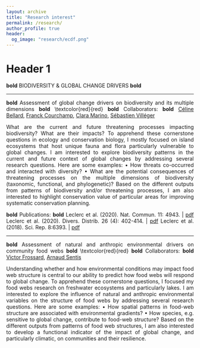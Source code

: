 ```yaml
---
layout: archive
title: "Research interest"
permalink: /research/
author_profile: true
header:
  og_image: "research/ecdf.png"
---
```

<style> body {text-align: justify} </style> <!-- Justify text. -->

# Header 1
**bold** BIODIVERSITY & GLOBAL CHANGE DRIVERS __bold__

------

**bold** Assessment of global change drivers on biodiversity and its multiple dimensions __bold__ \textcolor{red}{red}
**bold** Collaborators: __bold__ [Céline Bellard](https://celinebellard.wordpress.com/), [Franck Courchamp](https://www.biodiversitydynamics.fr/), [Clara Marino](https://www.researchgate.net/profile/Clara-Marino-2), [Sébastien Villéger](http://villeger.sebastien.free.fr/)

What are the current and future threatening processes impacting biodiversity? What are their impacts? To apprehend these cornerstone questions in ecology and conservation biology, I mostly focused on island ecosystems that host unique fauna and flora particularly vulnerable to global changes. I am interested to explore biodiversity patterns in the current and future context of global changes by addressing several research questions. Here are some examples:
• How threats co-occurred and interacted with diversity?
• What are the potential consequences of threatening processes on the multiple dimensions of biodiversity (taxonomic, functional, and phylogenetic)?
Based on the different outputs from patterns of biodiversity and/or threatening processes, I am also interested to highlight conservation value of particular areas for improving systematic conservation planning.

**bold** Publications: __bold__
Leclerc et al. (2020). Nat. Commun. 11: 4943. | [pdf](https://www.nature.com/articles/s41467-020-18740-x)
Leclerc et al. (2020). Divers. Distrib. 26 (4): 402-414. | [pdf](https://onlinelibrary.wiley.com/doi/full/10.1111/ddi.13024)
Leclerc et al. (2018). Sci. Rep. 8:6393. | [pdf](https://www.nature.com/articles/s41598-018-24733-0)

------

**bold** Assessment of natural and anthropic environmental drivers on community food webs __bold__ \textcolor{red}{red}
**bold** Collaborators: __bold__ [Victor Frossard](https://www.researchgate.net/profile/Victor-Frossard), [Arnaud Sentis](https://arnaudsentis.com/)

Understanding whether and how environmental conditions may impact food web structure is central to our ability to predict how food webs will respond to global change. To apprehend these cornerstone questions, I focused my food webs research on freshwater ecosystems and particularly lakes. I am interested to explore the influence of natural and anthropic environmental variables on the structure of food webs by addressing several research questions. Here are some examples:
• How spatial patterns in food-web structure are associated with environmental gradients?
• How species, e.g. sensitive to global change, contribute to food-web structure?
Based on the different outputs from patterns of food web structures, I am also interested to develop a functional indicator of the impact of global change, and particularly climatic, on communities and their resilience.